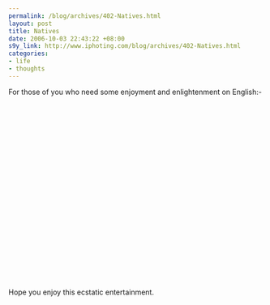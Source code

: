 ```yaml
--- 
permalink: /blog/archives/402-Natives.html
layout: post
title: Natives
date: 2006-10-03 22:43:22 +08:00
s9y_link: http://www.iphoting.com/blog/archives/402-Natives.html
categories: 
- life
- thoughts
---
```

<p class="whiteline"><p>For those of you who need some enjoyment and enlightenment on English:-</p>
</p><p class="whiteline"><p><object width="425" height="350"><param name="movie" value="http://www.youtube.com/v/QCsZdbfBuSY"></param><param name="wmode" value="transparent"></param><embed src="http://www.youtube.com/v/QCsZdbfBuSY" type="application/x-shockwave-flash" wmode="transparent" width="425" height="350"></embed></object></p>
</p><p class="break"><p>Hope you enjoy this ecstatic entertainment.</p></p>
